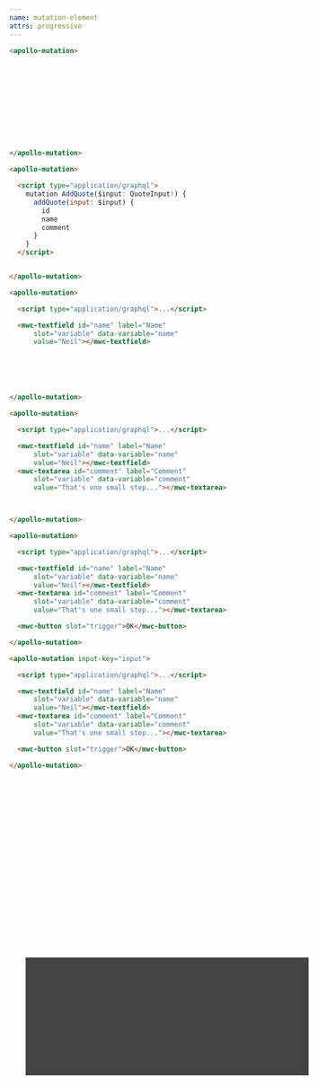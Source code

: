 ```yaml
---
name: mutation-element
attrs: progressive
---
```


```html
<apollo-mutation>












</apollo-mutation>
```

```html
<apollo-mutation>

  <script type="application/graphql">
    mutation AddQuote($input: QuoteInput!) {
      addQuote(input: $input) {
        id
        name
        comment
      }
    }
  </script>


</apollo-mutation>
```

```html reveal
<apollo-mutation>

  <script type="application/graphql">...</script>

  <mwc-textfield id="name" label="Name"
      slot="variable" data-variable="name"
      value="Neil"></mwc-textfield>






</apollo-mutation>
```

```html reveal
<apollo-mutation>

  <script type="application/graphql">...</script>

  <mwc-textfield id="name" label="Name"
      slot="variable" data-variable="name"
      value="Neil"></mwc-textfield>
  <mwc-textarea id="comment" label="Comment"
      slot="variable" data-variable="comment"
      value="That's one small step..."></mwc-textarea>



</apollo-mutation>
```

```html reveal
<apollo-mutation>

  <script type="application/graphql">...</script>

  <mwc-textfield id="name" label="Name"
      slot="variable" data-variable="name"
      value="Neil"></mwc-textfield>
  <mwc-textarea id="comment" label="Comment"
      slot="variable" data-variable="comment"
      value="That's one small step..."></mwc-textarea>

  <mwc-button slot="trigger">OK</mwc-button>

</apollo-mutation>
```

```html reveal
<apollo-mutation input-key="input">

  <script type="application/graphql">...</script>

  <mwc-textfield id="name" label="Name"
      slot="variable" data-variable="name"
      value="Neil"></mwc-textfield>
  <mwc-textarea id="comment" label="Comment"
      slot="variable" data-variable="comment"
      value="That's one small step..."></mwc-textarea>

  <mwc-button slot="trigger">OK</mwc-button>

</apollo-mutation>
```

<json-viewer id="input-key-json" reveal>
  <script type="application/json">
    {
      "input": {
        "name": "Neil",
        "comment": "That's one small step..."
      }
    }
  </script>
</json-viewer>

<style>
#input-key-json {
  background-color: #000b;
  transform: translateX(3vw) translateY(8vh);
  font-size: 1em;
  opacity: 1;
  height: 15em;
  display: flex;
  align-items: center;
}
</style>
